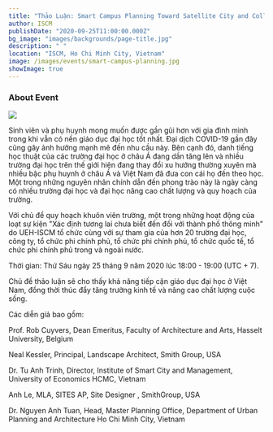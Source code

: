 ```yaml
---
title: "Thảo Luận: Smart Campus Planning Toward Satellite City and College Town"
author: ISCM
publishDate: "2020-09-25T11:00:00.000Z"
bg_image: "images/backgrounds/page-title.jpg"
description: " "
location: "ISCM, Ho Chi Minh City, Vietnam"
image: /images/events/smart-campus-planning.jpg
showImage: true
---
```


### About Event

<!--StartFragment-->

![](blob:https://iscm.ueh.edu.vn/e97a59da-8d30-4299-9565-b7c97a9a02c4)

Sinh viên và phụ huynh mong muốn được gần gũi hơn với gia đình mình trong khi vẫn có nền giáo dục đại học tốt nhất. Đại dịch COVID-19 gần đây cũng gây ảnh hưởng mạnh mẽ đến nhu cầu này. Bên cạnh đó, danh tiếng học thuật của các trường đại học ở châu Á đang dần tăng lên và nhiều trường đại học trên thế giới hiện đang thay đổi xu hướng thường xuyên mà nhiều bậc phụ huynh ở châu Á và Việt Nam đã đưa con cái họ đến theo học. Một trong những nguyên nhân chính dẫn đến phong trào này là ngày càng có nhiều trường đại học và đại học nâng cao chất lượng và quy hoạch của trường.

Với chủ đề quy hoạch khuôn viên trường, một trong những hoạt động của loạt sự kiện "Xác định tương lai chưa biết đến đối với thành phố thông minh" do UEH-ISCM tổ chức cùng với sự tham gia của hơn 20 trường đại học, công ty, tổ chức phi chính phủ, tổ chức phi chính phủ, tổ chức quốc tế, tổ chức phi chính phủ trong và ngoài nước.

Thời gian: Thứ Sáu ngày 25 tháng 9 năm 2020 lúc 18:00 - 19:00 (UTC + 7).

Chủ đề thảo luận sẽ cho thấy khả năng tiếp cận giáo dục đại học ở Việt Nam, đồng thời thúc đẩy tăng trưởng kinh tế và nâng cao chất lượng cuộc sống.

Các diễn giả bao gồm:

Prof. Rob Cuyvers, Dean Emeritus, Faculty of Architecture and Arts, Hasselt University, Belgium

Neal Kessler, Principal, Landscape Architect, Smith Group, USA

Dr. Tu Anh Trinh, Director, Institute of Smart City and Management, University of Economics HCMC, Vietnam

Anh Le, MLA, SITES AP, Site Designer , SmithGroup, USA

Dr. Nguyen Anh Tuan, Head, Master Planning Office, Department of Urban Planning and Architecture Ho Chi Minh City, Vietnam

<!--EndFragment-->